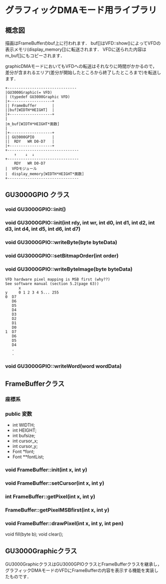# グラフィックDMAモード用ライブラリ
## 概念図

描画はFrameBufferのbuf上に行われます．
buf[]はVFD::show()によってVFDの表示メモリ(display_memory[])に転送されます．
VFDに送られた内容はm_buf[]にもコピーされます．

graphicDMAモードにおいてもVFDへの転送はそれなりに時間がかかるので，
差分が含まれるエリア(差分が開始したところから終了したところまで)を転送します．
```
+-------------------------------
|GU3000Graphic(= VFD)
| (typedef GU3000Graphic VFD)
|+-------------------+
|| FrameBuffer       |
||buf[WIDTH*HEIGHT]  |
|+-------------------+
|
|m_buf[WIDTH*HEIGHT*面数]
|
|+-------------------+
|| GU3000GPIO        |
||  RDY   WR D0-D7   |
|+-------------------+
+--------------------------------
    ↑    ↓  ↓
+--------------------------------
    RDY   WR D0-D7
|  VFDモジュール
|  display_memory[WIDTH*HEIGHT*面数]
+--------------------------------
```

## GU3000GPIO クラス
### void GU3000GPIO::init()

### void GU3000GPIO::init(int rdy, int wr, int d0, int d1, int d2, int d3, int d4, int d5, int d6, int d7)

### void GU3000GPIO::writeByte(byte byteData)

### void GU3000GPIO::setBitmapOrder(int order)

### void GU3000GPIO::writeByteImage(byte byteData)
```
VFD hardware pixel mapping is MSB first (why??)
See software manual (section 5.2(page 63))
      x
y     0 1 2 3 4 5... 255
0  D7
   D6
   D5
   D4
   D3
   D2
   D1
   D0
1  D7
   D6
   D5
   D4
   .
   .
```

### void GU3000GPIO::writeWord(word wordData)


## FrameBufferクラス
### 座標系

### public 変数
- int WIDTH;
- int HEIGHT;
- int bufsize;
- int cursor_x;
- int cursor_y;
- Font *font;
- Font **fontList;

### void FrameBuffer::init(int x, int y)

### void FrameBuffer::setCursor(int x, int y)

### int FrameBuffer::getPixel(int x, int y)

### FrameBuffer::getPixelMSBfirst(int x, int y)

### void FrameBuffer::drawPixel(int x, int y, int pen)
  void fill(byte b);
  void clear();








## GU3000Graphicクラス
GU3000GraphicクラスはGU3000GPIOクラスとFrameBufferクラスを継承し，
グラフィックDMAモードのVFDにFrameBufferの内容を表示する機能を実装したものです．

###

